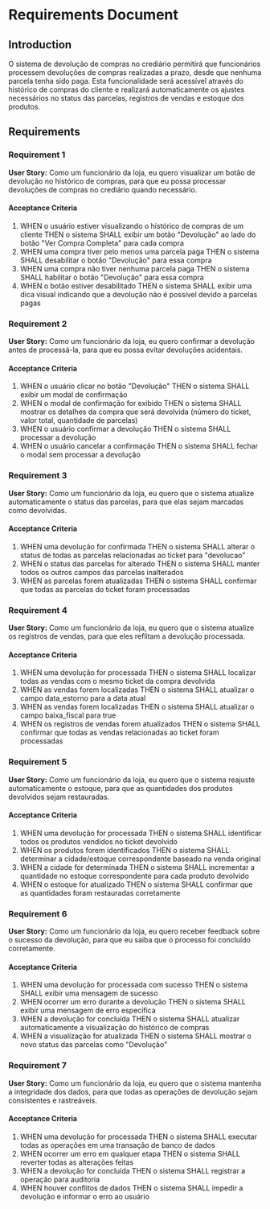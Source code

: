 # Requirements Document

## Introduction

O sistema de devolução de compras no crediário permitirá que funcionários processem devoluções de compras realizadas a prazo, desde que nenhuma parcela tenha sido paga. Esta funcionalidade será acessível através do histórico de compras do cliente e realizará automaticamente os ajustes necessários no status das parcelas, registros de vendas e estoque dos produtos.

## Requirements

### Requirement 1

**User Story:** Como um funcionário da loja, eu quero visualizar um botão de devolução no histórico de compras, para que eu possa processar devoluções de compras no crediário quando necessário.

#### Acceptance Criteria

1. WHEN o usuário estiver visualizando o histórico de compras de um cliente THEN o sistema SHALL exibir um botão "Devolução" ao lado do botão "Ver Compra Completa" para cada compra
2. WHEN uma compra tiver pelo menos uma parcela paga THEN o sistema SHALL desabilitar o botão "Devolução" para essa compra
3. WHEN uma compra não tiver nenhuma parcela paga THEN o sistema SHALL habilitar o botão "Devolução" para essa compra
4. WHEN o botão estiver desabilitado THEN o sistema SHALL exibir uma dica visual indicando que a devolução não é possível devido a parcelas pagas

### Requirement 2

**User Story:** Como um funcionário da loja, eu quero confirmar a devolução antes de processá-la, para que eu possa evitar devoluções acidentais.

#### Acceptance Criteria

1. WHEN o usuário clicar no botão "Devolução" THEN o sistema SHALL exibir um modal de confirmação
2. WHEN o modal de confirmação for exibido THEN o sistema SHALL mostrar os detalhes da compra que será devolvida (número do ticket, valor total, quantidade de parcelas)
3. WHEN o usuário confirmar a devolução THEN o sistema SHALL processar a devolução
4. WHEN o usuário cancelar a confirmação THEN o sistema SHALL fechar o modal sem processar a devolução

### Requirement 3

**User Story:** Como um funcionário da loja, eu quero que o sistema atualize automaticamente o status das parcelas, para que elas sejam marcadas como devolvidas.

#### Acceptance Criteria

1. WHEN uma devolução for confirmada THEN o sistema SHALL alterar o status de todas as parcelas relacionadas ao ticket para "devolucao"
2. WHEN o status das parcelas for alterado THEN o sistema SHALL manter todos os outros campos das parcelas inalterados
3. WHEN as parcelas forem atualizadas THEN o sistema SHALL confirmar que todas as parcelas do ticket foram processadas

### Requirement 4

**User Story:** Como um funcionário da loja, eu quero que o sistema atualize os registros de vendas, para que eles reflitam a devolução processada.

#### Acceptance Criteria

1. WHEN uma devolução for processada THEN o sistema SHALL localizar todas as vendas com o mesmo ticket da compra devolvida
2. WHEN as vendas forem localizadas THEN o sistema SHALL atualizar o campo data_estorno para a data atual
3. WHEN as vendas forem localizadas THEN o sistema SHALL atualizar o campo baixa_fiscal para true
4. WHEN os registros de vendas forem atualizados THEN o sistema SHALL confirmar que todas as vendas relacionadas ao ticket foram processadas

### Requirement 5

**User Story:** Como um funcionário da loja, eu quero que o sistema reajuste automaticamente o estoque, para que as quantidades dos produtos devolvidos sejam restauradas.

#### Acceptance Criteria

1. WHEN uma devolução for processada THEN o sistema SHALL identificar todos os produtos vendidos no ticket devolvido
2. WHEN os produtos forem identificados THEN o sistema SHALL determinar a cidade/estoque correspondente baseado na venda original
3. WHEN a cidade for determinada THEN o sistema SHALL incrementar a quantidade no estoque correspondente para cada produto devolvido
4. WHEN o estoque for atualizado THEN o sistema SHALL confirmar que as quantidades foram restauradas corretamente

### Requirement 6

**User Story:** Como um funcionário da loja, eu quero receber feedback sobre o sucesso da devolução, para que eu saiba que o processo foi concluído corretamente.

#### Acceptance Criteria

1. WHEN uma devolução for processada com sucesso THEN o sistema SHALL exibir uma mensagem de sucesso
2. WHEN ocorrer um erro durante a devolução THEN o sistema SHALL exibir uma mensagem de erro específica
3. WHEN a devolução for concluída THEN o sistema SHALL atualizar automaticamente a visualização do histórico de compras
4. WHEN a visualização for atualizada THEN o sistema SHALL mostrar o novo status das parcelas como "Devolução"

### Requirement 7

**User Story:** Como um funcionário da loja, eu quero que o sistema mantenha a integridade dos dados, para que todas as operações de devolução sejam consistentes e rastreáveis.

#### Acceptance Criteria

1. WHEN uma devolução for processada THEN o sistema SHALL executar todas as operações em uma transação de banco de dados
2. WHEN ocorrer um erro em qualquer etapa THEN o sistema SHALL reverter todas as alterações feitas
3. WHEN a devolução for concluída THEN o sistema SHALL registrar a operação para auditoria
4. WHEN houver conflitos de dados THEN o sistema SHALL impedir a devolução e informar o erro ao usuário